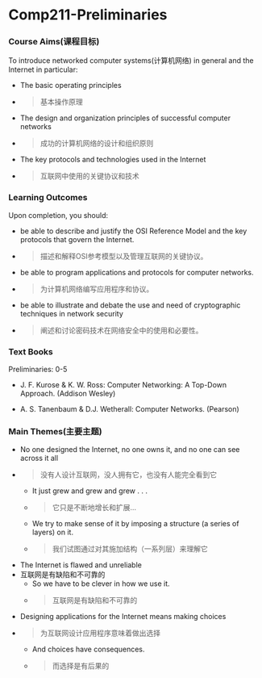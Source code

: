 # Comp211-Preliminaries

### Course Aims(课程目标)
To introduce networked computer systems(计算机网络) in general 
and the Internet in particular:

- The basic operating principles
- > 基本操作原理
- The design and organization principles of successful computer networks
- > 成功的计算机网络的设计和组织原则
- The key protocols and technologies used in the Internet
- > 互联网中使用的关键协议和技术

### Learning Outcomes
Upon completion, you should:

- be able to describe and justify the OSI Reference 
Model and the key protocols that govern the 
Internet.
- > 描述和解释OSI参考模型以及管理互联网的关键协议。
- be able to program applications and protocols for 
computer networks.
- > 为计算机网络编写应用程序和协议。
- be able to illustrate and debate the use and need of 
cryptographic techniques in network security
- > 阐述和讨论密码技术在网络安全中的使用和必要性。

### Text Books
Preliminaries: 0-5
- J. F. Kurose & K. W. Ross: 
Computer Networking: 
A Top-Down Approach. 
(Addison Wesley)

- A. S. Tanenbaum & D.J. 
Wetherall: 
Computer Networks. 
(Pearson)

### Main Themes(主要主题)
- No one designed the Internet, no one owns it, and no 
one can see across it all
- > 没有人设计互联网，没人拥有它，也没有人能完全看到它
   - It just grew and grew and grew . . . 
   - > 它只是不断地增长和扩展...
   - We try to make sense of it by imposing a structure 
(a series of layers) on it.
   - > 我们试图通过对其施加结构（一系列层）来理解它
- The Internet is flawed and unreliable
- 互联网是有缺陷和不可靠的
   - So we have to be clever in how we use it.
   - > 互联网是有缺陷和不可靠的
- Designing applications for the Internet means making 
choices
- > 为互联网设计应用程序意味着做出选择
   - And choices have consequences.
   - > 而选择是有后果的